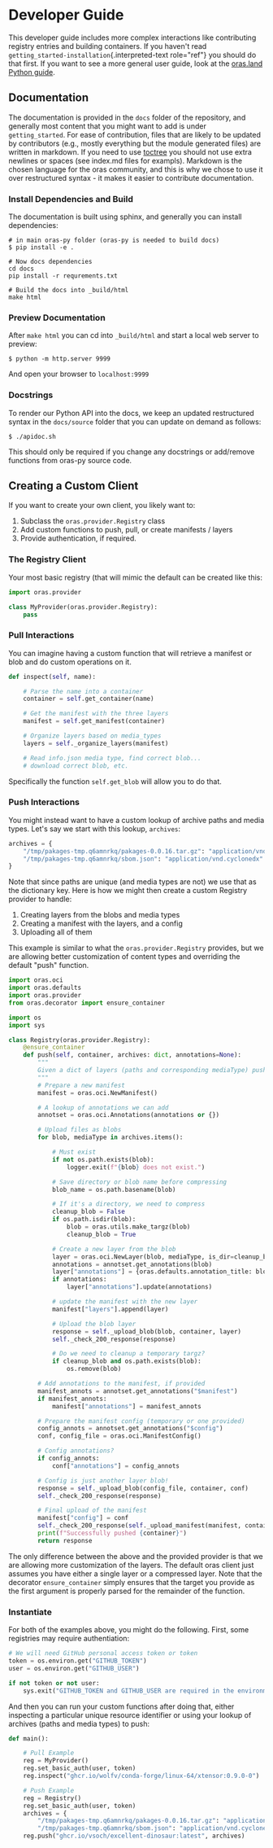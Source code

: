 # Developer Guide

This developer guide includes more complex interactions like
contributing registry entries and building containers. If you haven\'t
read `getting_started-installation`{.interpreted-text role="ref"} you
should do that first. If you want to see a more general user guide, look
at the [oras.land Python
guide](https://oras.land/client_libraries/1_python/).

## Documentation

The documentation is provided in the `docs` folder of the repository,
and generally most content that you might want to add is under
`getting_started`. For ease of contribution, files that are likely to be
updated by contributors (e.g., mostly everything but the module generated files)
 are written in markdown. If you need to use [toctree](https://www.sphinx-doc.org/en/master/usage/restructuredtext/directives.html#table-of-contents) you should not use extra newlines or spaces (see index.md files for exampls).
Markdown is the chosen language for the oras community, and this is why we chose to
use it over restructured syntax - it makes it easier to contribute documentation.


### Install Dependencies and Build

The documentation is built using sphinx, and generally you can install
dependencies:

``` console
# in main oras-py folder (oras-py is needed to build docs)
$ pip install -e .

# Now docs dependencies
cd docs
pip install -r requrements.txt

# Build the docs into _build/html
make html
```

### Preview Documentation

After `make html` you can cd into `_build/html` and start a local web
server to preview:

``` console
$ python -m http.server 9999
```

And open your browser to `localhost:9999`

### Docstrings

To render our Python API into the docs, we keep an updated restructured
syntax in the `docs/source` folder that you can update on demand as
follows:

``` console
$ ./apidoc.sh
```

This should only be required if you change any docstrings or add/remove
functions from oras-py source code.

## Creating a Custom Client

If you want to create your own client, you likely want to:

1.  Subclass the `oras.provider.Registry` class
2.  Add custom functions to push, pull, or create manifests / layers
3.  Provide authentication, if required.

### The Registry Client

Your most basic registry (that will mimic the default can be created
like this:

``` python
import oras.provider

class MyProvider(oras.provider.Registry):
    pass
```

### Pull Interactions

You can imagine having a custom function that will retrieve a manifest
or blob and do custom operations on it.

``` python
def inspect(self, name):

    # Parse the name into a container
    container = self.get_container(name)

    # Get the manifest with the three layers
    manifest = self.get_manifest(container)

    # Organize layers based on media_types
    layers = self._organize_layers(manifest)

    # Read info.json media type, find correct blob...
    # download correct blob, etc.
```

Specifically the function `self.get_blob` will allow you to do that.

### Push Interactions

You might instead want to have a custom lookup of archive paths and
media types. Let\'s say we start with this lookup, `archives`:

``` python
archives = {
    "/tmp/pakages-tmp.q6amnrkq/pakages-0.0.16.tar.gz": "application/vnd.oci.image.layer.v1.tar+gzip",
    "/tmp/pakages-tmp.q6amnrkq/sbom.json": "application/vnd.cyclonedx"
}
```

Note that since paths are unique (and media types are not) we use that
as the dictionary key. Here is how we might then create a custom
Registry provider to handle:

1.  Creating layers from the blobs and media types
2.  Creating a manifest with the layers, and a config
3.  Uploading all of them

This example is similar to what the `oras.provider.Registry` provides,
but we are allowing better customization of content types and overriding
the default \"push\" function.

``` python
import oras.oci
import oras.defaults
import oras.provider
from oras.decorator import ensure_container

import os
import sys

class Registry(oras.provider.Registry):
    @ensure_container
    def push(self, container, archives: dict, annotations=None):
        """
        Given a dict of layers (paths and corresponding mediaType) push.
        """
        # Prepare a new manifest
        manifest = oras.oci.NewManifest()

        # A lookup of annotations we can add
        annotset = oras.oci.Annotations(annotations or {})

        # Upload files as blobs
        for blob, mediaType in archives.items():

            # Must exist
            if not os.path.exists(blob):
                logger.exit(f"{blob} does not exist.")

            # Save directory or blob name before compressing
            blob_name = os.path.basename(blob)

            # If it's a directory, we need to compress
            cleanup_blob = False
            if os.path.isdir(blob):
                blob = oras.utils.make_targz(blob)
                cleanup_blob = True

            # Create a new layer from the blob
            layer = oras.oci.NewLayer(blob, mediaType, is_dir=cleanup_blob)
            annotations = annotset.get_annotations(blob)
            layer["annotations"] = {oras.defaults.annotation_title: blob_name}
            if annotations:
                layer["annotations"].update(annotations)

            # update the manifest with the new layer
            manifest["layers"].append(layer)

            # Upload the blob layer
            response = self._upload_blob(blob, container, layer)
            self._check_200_response(response)

            # Do we need to cleanup a temporary targz?
            if cleanup_blob and os.path.exists(blob):
                os.remove(blob)

        # Add annotations to the manifest, if provided
        manifest_annots = annotset.get_annotations("$manifest")
        if manifest_annots:
            manifest["annotations"] = manifest_annots

        # Prepare the manifest config (temporary or one provided)
        config_annots = annotset.get_annotations("$config")
        conf, config_file = oras.oci.ManifestConfig()

        # Config annotations?
        if config_annots:
            conf["annotations"] = config_annots

        # Config is just another layer blob!
        response = self._upload_blob(config_file, container, conf)
        self._check_200_response(response)

        # Final upload of the manifest
        manifest["config"] = conf
        self._check_200_response(self._upload_manifest(manifest, container))
        print(f"Successfully pushed {container}")
        return response
```

The only difference between the above and the provided provider is that
we are allowing more customization of the layers. The default oras
client just assumes you have either a single layer or a compressed
layer. Note that the decorator `ensure_container` simply ensures that
the target you provide as the first argument is properly parsed for the
remainder of the function.

### Instantiate

For both of the examples above, you might do the following. First, some
registries may require authentiation:

``` python
# We will need GitHub personal access token or token
token = os.environ.get("GITHUB_TOKEN")
user = os.environ.get("GITHUB_USER")

if not token or not user:
    sys.exit("GITHUB_TOKEN and GITHUB_USER are required in the environment.")
```

And then you can run your custom functions after doing that, either
inspecting a particular unique resource identifier or using your lookup
of archives (paths and media types) to push:

``` python
def main():

    # Pull Example
    reg = MyProvider()
    reg.set_basic_auth(user, token)
    reg.inspect("ghcr.io/wolfv/conda-forge/linux-64/xtensor:0.9.0-0")

    # Push Example
    reg = Registry()
    reg.set_basic_auth(user, token)
    archives = {
        "/tmp/pakages-tmp.q6amnrkq/pakages-0.0.16.tar.gz": "application/vnd.oci.image.layer.v1.tar+gzip",
        "/tmp/pakages-tmp.q6amnrkq/sbom.json": "application/vnd.cyclonedx"}
    reg.push("ghcr.io/vsoch/excellent-dinosaur:latest", archives)
```
